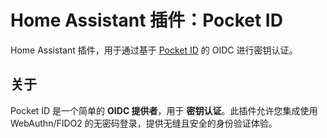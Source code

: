 # Home Assistant 插件：Pocket ID

Home Assistant 插件，用于通过基于 [Pocket ID](https://pocket-id.org/) 的 OIDC 进行密钥认证。

## 关于

Pocket ID 是一个简单的 **OIDC 提供者**，用于 **密钥认证**。此插件允许您集成使用 WebAuthn/FIDO2 的无密码登录，提供无缝且安全的身份验证体验。